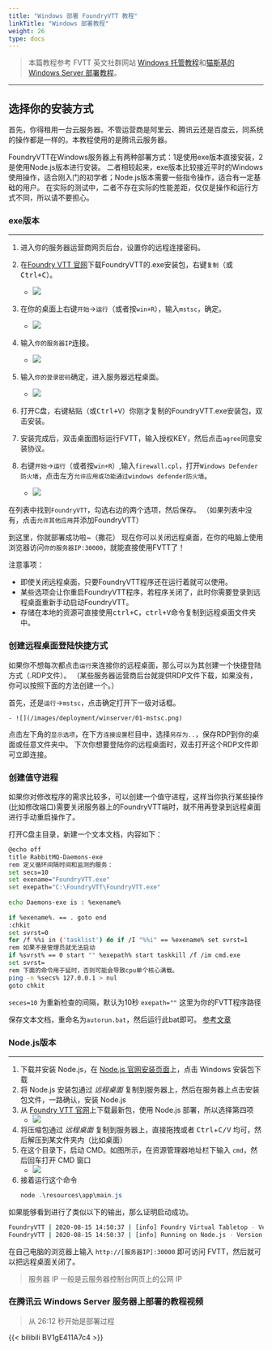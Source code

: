 ```yaml
---
title: "Windows 部署 FoundryVTT 教程"
linkTitle: "Windows 部署教程"
weight: 26
type: docs
---
```


> 本篇教程参考 FVTT 英文社群网站 [Windows 托管教程](https://foundry-vtt-community.github.io/wiki/Windows/)和[猫斯基的 Windows Server 部署教程](http://www.goddessfantasy.net/bbs/index.php?topic=117014.0)。

---

## 选择你的安装方式

首先，你得租用一台云服务器。不管运营商是阿里云、腾讯云还是百度云，同系统的操作都是一样的。本教程使用的是腾讯云服务器。

FoundryVTT在Windows服务器上有两种部署方式：1是使用exe版本直接安装，2是使用Node.js版本进行安装。
二者相较起来，exe版本比较接近平时的Windows使用操作，适合刚入门的初学者；Node.js版本需要一些指令操作，适合有一定基础的用户。
在实际的测试中，二者不存在实际的性能差距，仅仅是操作和运行方式不同，所以请不要担心。

### exe版本
---

1. 进入你的服务器运营商网页后台，设置你的远程连接密码。
2. 在[Foundry VTT 官网](https://foundryvtt.com/)下载FoundryVTT的.exe安装包，右键`复制`（或<kbd>Ctrl+C</kbd>）。

      - ![](/images/deployment/winserver/03-download.png)

3. 在你的桌面上右键`开始`→`运行`（或者按`win+R`），输入`mstsc`，确定。

    - ![](/images/deployment/winserver/00-connect.png)

4. 输入`你的服务器IP`连接。

    - ![](/images/deployment/winserver/01-mstsc.png)

5. 输入`你的登录密码`确定，进入服务器远程桌面。

    - ![](/images/deployment/winserver/02-password.png)

6. 打开C盘，右键粘贴（或<kbd>Ctrl+V</kbd>）你刚才复制的FoundryVTT.exe安装包，双击安装。
7. 安装完成后，双击桌面图标运行FVTT，输入授权KEY，然后点击`agree`同意安装协议。
8. 右键`开始`→`运行`（或者按`win+R`）,输入`firewall.cpl`，打开`Windows Defender 防火墙`，点击左方`允许应用或功能通过windows defender防火墙`。

    - ![](/images/deployment/winserver/firewalls2.png)

在列表中找到`FoundryVTT`，勾选右边的两个选项，然后保存。
（如果列表中没有，点击`允许其他应用`并添加FoundryVTT）

到这里，你就部署成功啦~（撒花）
现在你可以关闭远程桌面，在你的电脑上使用浏览器访问`你的服务器IP:30000`，就能直接使用FVTT了！

注意事项：
- 即使关闭远程桌面，只要FoundryVTT程序还在运行着就可以使用。
- 某些选项会让你重启FoundryVTT程序，若程序关闭了，此时你需要登录到远程桌面重新手动启动FoundryVTT。
- 存储在本地的资源可直接使用<kbd>ctrl+C</kbd>，<kbd>ctrl+V</kbd>命令复制到远程桌面文件夹中。

### 创建远程桌面登陆快捷方式

如果你不想每次都点击`运行`来连接你的远程桌面，那么可以为其创建一个快捷登陆方式（.RDP文件）。
（某些服务器运营商后台就提供RDP文件下载，如果没有，你可以按照下面的方法创建一个。）

首先，还是`运行`→`mstsc`，点击确定打开下一级对话框。

	- ![](/images/deployment/winserver/01-mstsc.png)

点击左下角的`显示选项`，在下方`连接设置`栏目中，选择`另存为..`，保存RDP到你的桌面或任意文件夹中。
下次你想要登陆你的远程桌面时，双击打开这个RDP文件即可立即连接。

### 创建值守进程

如果你对修改程序的需求比较多，可以创建一个值守进程，这样当你执行某些操作(比如修改端口)需要关闭服务器上的FoundryVTT端时，就不用再登录到远程桌面进行手动重启操作了。

打开C盘主目录，新建一个文本文档，内容如下：

```bash
@echo off
title RabbitMQ-Daemons-exe
rem 定义循环间隔时间和监测的服务：
set secs=10
set exename="FoundryVTT.exe"
set exepath="C:\FoundryVTT\FoundryVTT.exe"
 
echo Daemons-exe is : %exename%
 
if %exename%. == . goto end
:chkit
set svrst=0
for /f %%i in ('tasklist') do if /I "%%i" == %exename% set svrst=1
rem 如果不是管理员就无法启动
if %svrst% == 0 start "" %exepath% start taskkill /f /im cmd.exe
set svrst=
rem 下面的命令用于延时，否则可能会导致cpu单个核心满载。
ping -n %secs% 127.0.0.1 > nul
goto chkit
```
`seces=10`	为重新检查的间隔，默认为10秒
`exepath=""`	这里为你的FVTT程序路径

保存文本文档，重命名为`autorun.bat`，然后运行此bat即可。
[参考文章](https://blog.csdn.net/qq_18671415/article/details/111640477?utm_medium=distribute.pc_relevant_download.none-task-blog-baidujs-2.nonecase&depth_1-utm_source=distribute.pc_relevant_download.none-task-blog-baidujs-2.nonecase)


### Node.js版本
---

1. 下载并安装 Node.js，在 [Node.js 官网安装页面](https://nodejs.org/zh-cn/download/)上，点击 Windows 安装包下载
2. 将 Node.js 安装包通过 *远程桌面* 复制到服务器上，然后在服务器上点击安装包文件，一路确认，安装 Node.js
3. 从 [Foundry VTT 官网](https://foundryvtt.com/)上下载最新包，使用 Node.js 部署，所以选择第四项
    - ![](/images/deployment/download-url.png)
4. 将压缩包通过 *远程桌面* 复制到服务器上，直接拖拽或者 <kbd>Ctrl</kbd>+<kbd>C/V</kbd> 均可，然后解压到某文件夹内（比如桌面）
5. 在这个目录下，启动 CMD。如图所示，在资源管理器地址栏下输入 `cmd`，然后回车打开 CMD 窗口
    - ![](/images/deployment/win-unzip-cmd.png)
6. 接着运行这个命令
    ```powershell
    node .\resources\app\main.js
    ```

如果能够看到进行了类似以下的输出，那么证明启动成功。
```bash
FoundryVTT | 2020-08-15 14:50:37 | [info] Foundry Virtual Tabletop - Version 0.6.5
FoundryVTT | 2020-08-15 14:50:37 | [info] Running on Node.js - Version 14.8.0
```

在自己电脑的浏览器上输入 `http://[服务器IP]:30000` 即可访问 FVTT，然后就可以把远程桌面关闭了。
> 服务器 IP 一般是云服务器控制台网页上的公网 IP

### 在腾讯云 Windows Server 服务器上部署的教程视频

> 从 26:12 秒开始是部署过程

{{< bilibili BV1gE411A7c4 >}}
